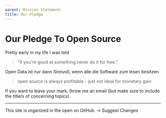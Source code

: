 ```yaml
---
parent: Mission Statement
title: Our Pledge
---
```


# Our Pledge To Open Source

Pretty early in my life I was told
> "If you're good at something never do it for free."

Open Data ist nur dann Sinnvoll, wenn alle die Software zum lesen besitzen


> open source is always profitable - just not ideal for monetary gain

If you want to leave your mark, throw me an email (but make sure to include the title/s of concerning topics).


---

This site is organized in the open on GitHub.
→ Suggest Changes

